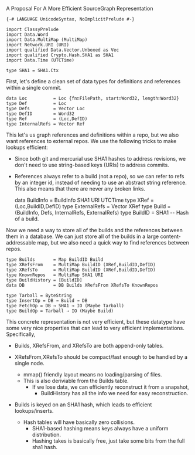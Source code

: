 A Proposal For A More Efficient SourceGraph Representation

    {-# LANGUAGE UnicodeSyntax, NoImplicitPrelude #-}

    import ClassyPrelude
    import Data.Word
    import Data.MultiMap (MultiMap)
    import Network.URI (URI)
    import qualified Data.Vector.Unboxed as Vec
    import qualified Crypto.Hash.SHA1 as SHA1
    import Data.Time (UTCTime)

    type SHA1 = SHA1.Ctx

First, let's define a clean set of data types for definitions and
references within a single commit.

    data Loc          = Loc {fn∷FilePath, start∷Word32, length∷Word32}
    type Def          = Loc
    type Defs         = Vector Loc
    type DefID        = Word32
    type Ref          = (Loc,DefID)
    type InternalRefs = Vector Ref

This let's us graph references and definitions within a repo, but we also
want references to external repos. We use the following tricks to make
lookups efficient:

  - Since both git and mercurial use SHA1 hashes to address revisions,
    we don't need to use string-based keys (URIs) to address commits.
  - References always refer to a build (not a repo), so we can refer to refs
    by an integer id, instead of needing to use an abstract string reference.
    This also means that there are never any broken links.

    data BuildInfo    = BuildInfo SHA1 URI UTCTime
    type XRef         = (Loc,BuildID,DefID)
    type ExternalRefs = Vector XRef
    type Build        = (BuildInfo, Defs, InternalRefs, ExternalRefs)
    type BuildID      = SHA1 -- Hash of a build.

Now we need a way to store all of the builds and the references between them in
a database. We can just store all of the builds in a large content-addressable
map, but we also need a quick way to find references between repos.

    type Builds       = Map BuildID Build
    type XRefsFrom    = MultiMap BuildID (XRef,BuildID,DefID)
    type XRefsTo      = MultiMap BuildID (XRef,BuildID,DefID)
    type KnownRepos   = MultiMap SHA1 URI
    type BuildHistory = [BuildID]
    data DB           = DB Builds XRefsFrom XRefsTo KnownRepos

    type Tarball = ByteString
    type InsertOp = DB → Build → DB
    type FetchOp = DB → SHA1 → IO (Maybe Tarball)
    type BuildOp = Tarball → IO (Maybe Build)

This concrete representation is not very efficient, but these datatype
have some very nice properties that can lead to very efficient
implementations. Specifically,

- Builds, XRefsFrom, and XRefsTo are both append-only tables.

- XRefsFrom,XRefsTo should be compact/fast enough to be handled by a single node.
  - mmap() friendly layout means no loading/parsing of files.
  - This is also deriviable from the Builds table.
    - If we lose data, we can efficiently reconstruct it from a snapshot,
      - BuildHistory has all the info we need for easy reconstruction.

- Builds is keyed on an SHA1 hash, which leads to efficient lookups/inserts.
  - Hash tables will have basically zero collisions.
    - SHA1-based hashing means keys always have a uniform distribution.
    - Hashing takes is basically free, just take some bits from the full
      sha1 hash.
